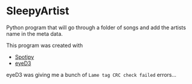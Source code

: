 # SleepyArtist

Python program that will go through a folder of songs and add the artists name in the meta data.

This program was created with 
- [Spotipy](https://spotipy.readthedocs.io/en/2.16.1/?highlight=search#ids-uris-and-urls)
- [eyeD3](https://eyed3.readthedocs.io/en/latest/#welcome-to-eyed3)

eyeD3 was giving me a bunch of `Lame tag CRC check failed` errors...